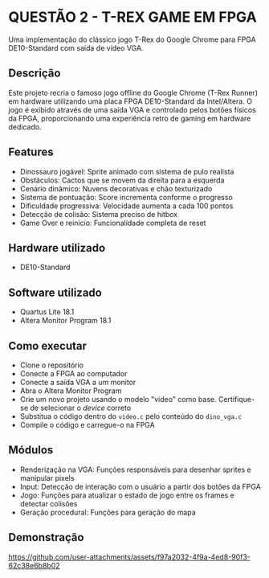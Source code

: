 # QUESTÃO 2 - T-REX GAME EM FPGA
Uma implementação do clássico jogo T-Rex do Google Chrome para FPGA DE10-Standard com saída de vídeo VGA.

## Descrição
Este projeto recria o famoso jogo offline do Google Chrome (T-Rex Runner) em hardware utilizando uma placa FPGA DE10-Standard da Intel/Altera. O jogo é exibido através de uma saída VGA e controlado pelos botões físicos da FPGA, proporcionando uma experiência retro de gaming em hardware dedicado.

## Features
* Dinossauro jogável: Sprite animado com sistema de pulo realista
* Obstáculos: Cactos que se movem da direita para a esquerda
* Cenário dinâmico: Nuvens decorativas e chão texturizado
* Sistema de pontuação: Score incrementa conforme o progresso
* Dificuldade progressiva: Velocidade aumenta a cada 100 pontos
* Detecção de colisão: Sistema preciso de hitbox
* Game Over e reinício: Funcionalidade completa de reset

## Hardware utilizado
* DE10-Standard
## Software utilizado
* Quartus Lite 18.1
* Altera Monitor Program 18.1

## Como executar
* Clone o repositório
* Conecte a FPGA ao computador
* Conecte a saída VGA a um monitor
* Abra o Altera Monitor Program
* Crie um novo projeto usando o modelo "video" como base. Certifique-se de selecionar o _device_ correto
* Substitua o código dentro do `video.c` pelo conteúdo do `dino_vga.c`
* Compile o código e carregue-o na FPGA

## Módulos
* Renderização na VGA: Funções responsáveis para desenhar sprites e manipular pixels
* Input: Detecção de interação com o usuário a partir dos botões da FPGA
* Jogo: Funções para atualizar o estado de jogo entre os frames e detectar colisões
* Geração procedural: Funções para geração do mapa

## Demonstração
https://github.com/user-attachments/assets/f97a2032-4f9a-4ed8-90f3-62c38e6b8b02

